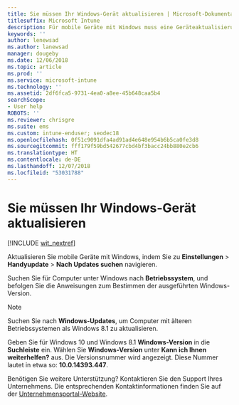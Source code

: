 ```yaml
---
title: Sie müssen Ihr Windows-Gerät aktualisieren | Microsoft-Dokumentation
titlesuffix: Microsoft Intune
description: Für mobile Geräte mit Windows muss eine Geräteaktualisierung durchgeführt werden.
keywords: ''
author: lenewsad
ms.author: lanewsad
manager: dougeby
ms.date: 12/06/2018
ms.topic: article
ms.prod: ''
ms.service: microsoft-intune
ms.technology: ''
ms.assetid: 2df6fca5-9731-4ea0-a8ee-45b648caa5b4
searchScope:
- User help
ROBOTS: ''
ms.reviewer: chrisgre
ms.suite: ems
ms.custom: intune-enduser; seodec18
ms.openlocfilehash: 0f51c9091dfa4ad91ad4e648e954b6b5ca0fe3d8
ms.sourcegitcommit: fff179f59bd542677cbd4bf3bacc24bb880e2cb6
ms.translationtype: HT
ms.contentlocale: de-DE
ms.lasthandoff: 12/07/2018
ms.locfileid: "53031788"
---
```

# <a name="you-need-to-update-your-windows-device"></a>Sie müssen Ihr Windows-Gerät aktualisieren

[!INCLUDE [wit_nextref](includes/end-user-os-update-guidance.md)]

Aktualisieren Sie mobile Geräte mit Windows, indem Sie zu **Einstellungen** > **Handyupdate** > **Nach Updates suchen** navigieren.

Suchen Sie für Computer unter Windows nach **Betriebssystem**, und befolgen Sie die Anweisungen zum Bestimmen der ausgeführten Windows-Version.

> [!Note]
> Suchen Sie nach **Windows-Updates**, um Computer mit älteren Betriebssystemen als Windows 8.1 zu aktualisieren.

Geben Sie für Windows 10 und Windows 8.1 __Windows-Version__ in die __Suchleiste__ ein. Wählen Sie __Windows-Version__ unter __Kann ich Ihnen weiterhelfen?__ aus. Die Versionsnummer wird angezeigt. Diese Nummer lautet in etwa so: __10.0.14393.447__.

Benötigen Sie weitere Unterstützung? Kontaktieren Sie den Support Ihres Unternehmens. Die entsprechenden Kontaktinformationen finden Sie auf der [Unternehmensportal-Website](https://go.microsoft.com/fwlink/?linkid=2010980).
